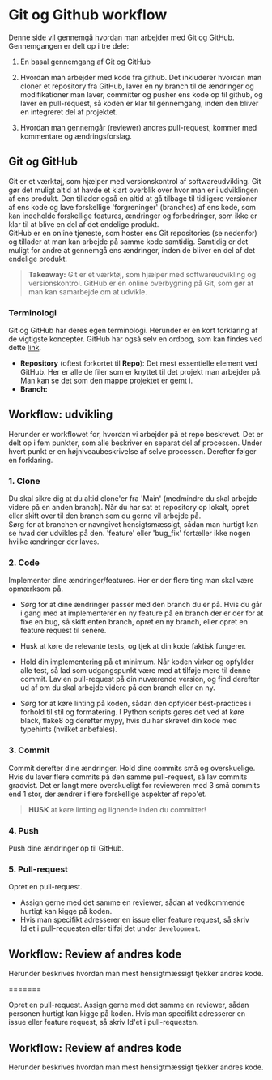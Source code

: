 # Git og Github workflow
Denne side vil gennemgå hvordan man arbejder med Git og GitHub. Gennemgangen er delt op i tre dele:  
1. En basal gennemgang af Git og GitHub     
2. Hvordan man arbejder med kode fra github. Det inkluderer hvordan man cloner et repository fra GitHub, laver en ny branch til de ændringer og modifikationer man laver, committer og pusher ens kode op til github, og laver en pull-request, så koden er klar til gennemgang, inden den bliver en integreret del af projektet.  

3. Hvordan man gennemgår (reviewer) andres pull-request, kommer med kommentare og ændringsforslag.


## Git og GitHub
Git er et værktøj, som hjælper med versionskontrol af softwareudvikling. Git gør det muligt altid at havde et klart overblik over hvor man er i udviklingen af ens produkt. Den tillader også en altid at gå tilbage til tidligere versioner af ens kode og lave forskellige 'forgreninger' (branches) af ens kode, som kan indeholde forskellige features, ændringer og forbedringer, som ikke er klar til at blive en del af det endelige produkt.  
GitHub er en online tjeneste, som hoster ens Git repositories (se nedenfor) og tillader at man kan arbejde på samme kode samtidig. Samtidig er det muligt for andre at gennemgå ens ændringer, inden de bliver en del af det endelige produkt.  

> **Takeaway:** Git er et værktøj, som hjælper med softwareudvikling og versionskontrol. GitHub er en online overbygning på Git, som gør at man kan samarbejde om at udvikle.

### Terminologi
Git og GitHub har deres egen terminologi. Herunder er en kort forklaring af de vigtigste koncepter. GitHub har også selv en ordbog, som kan findes ved dette [link](https://docs.github.com/en/get-started/quickstart/github-glossary).

- **Repository** (oftest forkortet til **Repo**): Det mest essentielle element ved GitHub. Her er alle de filer som er knyttet til det projekt man arbejder på. Man kan se det som den mappe projektet er gemt i.
- **Branch:** 

## Workflow: udvikling
Herunder er workflowet for, hvordan vi arbejder på et repo beskrevet. Det er delt op i fem punkter, som alle beskriver en separat del af processen. Under hvert punkt er en højniveaubeskrivelse af selve processen. Derefter følger en forklaring.

### 1. Clone
Du skal sikre dig at du altid clone'er fra 'Main' (medmindre du skal arbejde videre på en anden branch).
Når du har sat et repository op lokalt, opret eller skift over til den branch som du gerne vil arbejde på.  
Sørg for at branchen er navngivet hensigtsmæssigt, sådan man hurtigt kan se hvad der udvikles på den. 'feature' eller 'bug_fix' fortæller ikke nogen hvilke ændringer der laves.

### 2. Code
Implementer dine ændringer/features. Her er der flere ting man skal være opmærksom på.  
- Sørg for at dine ændringer passer med den branch du er på. Hvis du går i gang med at implementerer en ny feature på en branch der er der for at fixe en bug, så skift enten  branch, opret en ny branch, eller opret en feature request til senere.
- Husk at køre de relevante tests, og tjek at din kode faktisk fungerer.

- Hold din implementering på et minimum. Når koden virker og opfylder alle test, så lad som udgangspunkt være med at tilføje mere til denne commit. Lav en pull-request på din nuværende version, og find derefter ud af om du skal arbejde videre på den branch eller en ny.

- Sørg for at køre linting på koden, sådan den opfylder best-practices i forhold til stil og formatering. I Python scripts gøres det ved at køre black, flake8 og derefter mypy, hvis du har skrevet din kode med typehints (hvilket anbefales).

### 3. Commit 
Commit derefter dine ændringer. Hold dine commits små og overskuelige. Hvis du laver flere commits på den samme pull-request, så lav commits gradvist. Det er langt mere overskueligt for revieweren med 3 små commits end 1 stor, der ændrer i flere forskellige aspekter af repo'et.

> **HUSK** at køre linting og lignende inden du committer!


### 4. Push
Push dine ændringer op til GitHub.

### 5. Pull-request
Opret en pull-request. 
- Assign gerne med det samme en reviewer, sådan at vedkommende hurtigt kan kigge på koden. 
- Hvis man specifikt adresserer en issue eller feature request, så skriv Id'et i pull-requesten eller tilføj det under `development`.

## Workflow: Review af andres kode
Herunder beskrives hvordan man mest hensigtmæssigt tjekker andres kode. 

=======

Opret en pull-request. Assign gerne med det samme en reviewer, sådan personen hurtigt kan kigge på koden. Hvis man specifikt adresserer en issue eller feature request, så skriv Id'et i pull-requesten.

## Workflow: Review af andres kode
Herunder beskrives hvordan man mest hensigtmæssigt tjekker andres kode. 
